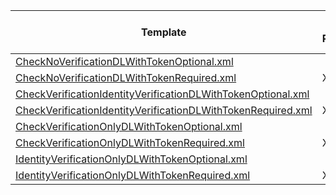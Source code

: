 | Template                                                      | DL  Required  | Verify  Check  | Verify  ID  | Certification Terminal ID  (Guar/Non)  |
|---------------------------------------------------------------|---------------|----------------|-------------|----------------------------------------|
| [CheckNoVerificationDLWithTokenOptional.xml](CheckNoVerificationDLWithTokenOptional.xml)                    |               |                |             | 1710 / 2710                            |
| [CheckNoVerificationDLWithTokenRequired.xml](CheckNoVerificationDLWithTokenRequired.xml)                    | X             |                |             | 1711 / 2711                            |
| [CheckVerificationIdentityVerificationDLWithTokenOptional.xml](CheckVerificationIdentityVerificationDLWithTokenOptional.xml)  |               | X              | X           | 1712 / 2712                            |
| [CheckVerificationIdentityVerificationDLWithTokenRequired.xml](CheckVerificationIdentityVerificationDLWithTokenRequired.xml)  | X             | X              | X           | 1713 / 2713                            |
| [CheckVerificationOnlyDLWithTokenOptional.xml](CheckVerificationOnlyDLWithTokenOptional.xml)                  |               | X              |             | 1714 / 2714                            |
| [CheckVerificationOnlyDLWithTokenRequired.xml](CheckVerificationOnlyDLWithTokenRequired.xml)                  | X             | X              |             | 1715 / 2715                            |
| [IdentityVerificationOnlyDLWithTokenOptional.xml](IdentityVerificationOnlyDLWithTokenOptional.xml)               |               |                | X           | 1716 / 2716                            |
| [IdentityVerificationOnlyDLWithTokenRequired.xml](IdentityVerificationOnlyDLWithTokenRequired.xml)               | X             |                | X           | 1717 / 2717                            |
